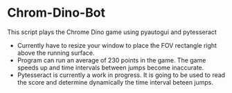 # Chrom-Dino-Bot
This script plays the Chrome Dino game using pyautogui and pytesseract

* Currently have to resize your window to place the FOV rectangle right above the running surface.
* Program can run an average of 230 points in the game. The game speeds up and time intervals between jumps become inaccurate.
* Pytesseract is currently a work in progress. It is going to be used to read the score and determine dynamically the time interval beteen jumps.


